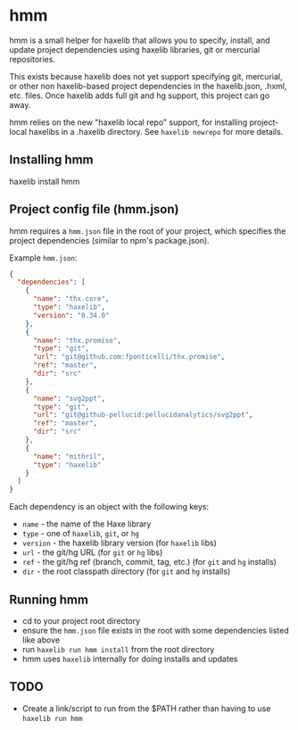 # hmm

hmm is a small helper for haxelib that allows you to specify, install,
and update project dependencies using haxelib libraries, git or
mercurial repositories.

This exists because haxelib does not yet support specifying git, mercurial,
or other non haxelib-based project dependencies in the haxelib.json,
.hxml, etc. files.  Once haxelib adds full git and hg support, this
project can go away.

hmm relies on the new "haxelib local repo" support, for installing project-local
haxelibs in a .haxelib directory.  See `haxelib newrepo` for more
details.

## Installing hmm

haxelib install hmm

## Project config file (hmm.json)

hmm requires a `hmm.json` file in the root of your project, which
specifies the project dependencies (similar to npm's package.json).

Example `hmm.json`:

```json
{
  "dependencies": [
    {
      "name": "thx.core",
      "type": "haxelib",
      "version": "0.34.0"
    },
    {
      "name": "thx.promise",
      "type": "git",
      "url": "git@github.com:fponticelli/thx.promise",
      "ref": "master",
      "dir": "src"
    },
    {
      "name": "svg2ppt",
      "type": "git",
      "url": "git@github-pellucid:pellucidanalytics/svg2ppt",
      "ref": "master",
      "dir": "src"
    },
    {
      "name": "mithril",
      "type": "haxelib"
    }
  ]
}
```

Each dependency is an object with the following keys:

- `name` - the name of the Haxe library
- `type` - one of `haxelib`, `git`, or `hg`
- `version` - the haxelib library version (for `haxelib` libs)
- `url` - the git/hg URL (for `git` or `hg` libs)
- `ref` - the git/hg ref (branch, commit, tag, etc.) (for `git` and `hg`
  installs)
- `dir` - the root classpath directory (for `git` and `hg` installs)

## Running hmm

- cd to your project root directory
- ensure the `hmm.json` file exists in the root with some dependencies listed like above
- run `haxelib run hmm install` from the root directory
- hmm uses `haxelib` internally for doing installs and updates

## TODO

- Create a link/script to run from the $PATH rather than having to use `haxelib run hmm`
